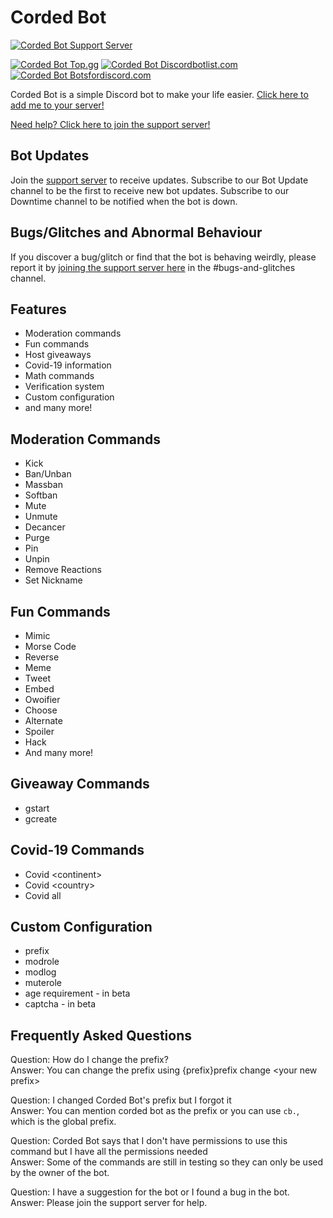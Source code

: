# Corded Bot


[![Corded Bot Support Server](https://img.shields.io/discord/757944575594725428?color=2cc3d4&label=Discord%20Support%20Server)](https://discord.gg/CYcNNXP)

[![Corded Bot Top.gg](https://top.gg/api/widget/736922979815915631.svg?usernamecolor=FFFFFF&topcolor=000000)](https://discordbots.org/bot/736922979815915631)
[![Corded Bot Discordbotlist.com](https://discordbotlist.com/api/bots/736922979815915631/widget)](https://discordbotlist.com/bots/736922979815915631)
[![Corded Bot Botsfordiscord.com](https://botsfordiscord.com/api/bot/736922979815915631/widget?theme=dark)](https://botsfordiscord.com/bot/736922979815915631)

Corded Bot is a simple Discord bot to make your life easier.
[Click here to add me to your server!](https://discord.com/oauth2/authorize?client_id=736922979815915631&scope=bot&permissions=2146958847)

[Need help? Click here to join the support server!](https://discord.gg/CYcNNXP)

## Bot Updates

Join the [support server](https://discord.gg/CYcNNXP) to receive updates.
Subscribe to our Bot Update channel to be the first to receive new bot updates.
Subscribe to our Downtime channel to be notified when the bot is down.

## Bugs/Glitches and Abnormal Behaviour

If you discover a bug/glitch or find that the bot is behaving weirdly, please report it by [joining the support server here](https://discord.gg/CYcNNXP) in the #bugs-and-glitches channel.

## Features

 - Moderation commands
 - Fun commands
 - Host giveaways
 - Covid-19 information
 - Math commands
 - Verification system
 - Custom configuration
 - and many more!

## Moderation Commands
- Kick
- Ban/Unban
- Massban
- Softban
- Mute
- Unmute
- Decancer
- Purge
- Pin
- Unpin
- Remove Reactions
- Set Nickname

## Fun Commands

- Mimic
- Morse Code
- Reverse
- Meme
- Tweet
- Embed
- Owoifier
- Choose
- Alternate
- Spoiler
- Hack
- And many more!

## Giveaway Commands

- gstart
- gcreate

## Covid-19 Commands

- Covid &lt;continent&gt;
- Covid &lt;country&gt;
- Covid all

## Custom Configuration

- prefix
- modrole
- modlog
- muterole
- age requirement - in beta
- captcha - in beta

## Frequently Asked Questions

Question: How do I change the prefix?\
Answer: You can change the prefix using {prefix}prefix change &lt;your new prefix&gt;

Question: I changed Corded Bot's prefix but I forgot it\
Answer: You can mention corded bot as the prefix or you can use `cb.`, which is the global prefix.

Question: Corded Bot says that I don't have permissions to use this command but I have all the permissions needed\
Answer: Some of the commands are still in testing so they can only be used by the owner of the bot.

Question: I have a suggestion for the bot or I found a bug in the bot.\
Answer: Please join the support server for help.
